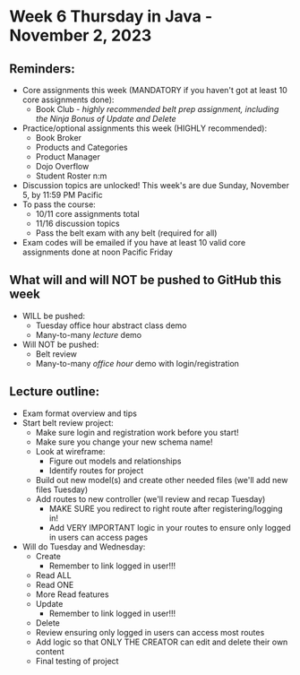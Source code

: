 # Week 6 Thursday in Java - November 2, 2023

## Reminders:
- Core assignments this week (MANDATORY if you haven't got at least 10 core assignments done):
    - Book Club - *highly recommended belt prep assignment, including the Ninja Bonus of Update and Delete*
- Practice/optional assignments this week (HIGHLY recommended):
    - Book Broker
    - Products and Categories
    - Product Manager
    - Dojo Overflow
    - Student Roster n:m
- Discussion topics are unlocked!  This week's are due Sunday, November 5, by 11:59 PM Pacific
- To pass the course:
    - 10/11 core assignments total
    - 11/16 discussion topics
    - Pass the belt exam with any belt (required for all)
- Exam codes will be emailed if you have at least 10 valid core assignments done at noon Pacific Friday

## What will and will NOT be pushed to GitHub this week
- WILL be pushed:
    - Tuesday office hour abstract class demo
    - Many-to-many *lecture* demo
- Will NOT be pushed:
    - Belt review
    - Many-to-many *office hour* demo with login/registration

## Lecture outline:
- Exam format overview and tips
- Start belt review project:
    - Make sure login and registration work before you start!
    - Make sure you change your new schema name!
    - Look at wireframe:
        - Figure out models and relationships
        - Identify routes for project
    - Build out new model(s) and create other needed files (we'll add new files Tuesday)
    - Add routes to new controller (we'll review and recap Tuesday)
        - MAKE SURE you redirect to right route after registering/logging in!
        - Add VERY IMPORTANT logic in your routes to ensure only logged in users can access pages
- Will do Tuesday and Wednesday:
    - Create
        - Remember to link logged in user!!!
    - Read ALL
    - Read ONE
    - More Read features
    - Update
        - Remember to link logged in user!!!
    - Delete
    - Review ensuring only logged in users can access most routes
    - Add logic so that ONLY THE CREATOR can edit and delete their own content
    - Final testing of project